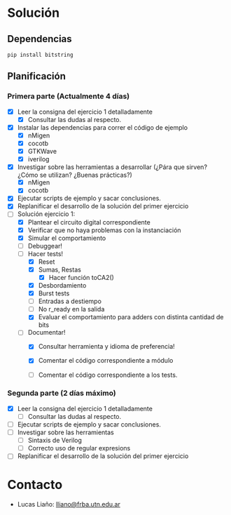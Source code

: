 # Solución

## Dependencias

```
pip install bitstring
```

## Planificación

### Primera parte (Actualmente 4 días)

* [x] Leer la consigna del ejercicio 1 detalladamente
	* [x] Consultar las dudas al respecto.
* [x] Instalar las dependencias para correr el código de ejemplo
	* [x] nMigen
	* [x] cocotb
	* [x] GTKWave
	* [x] iverilog
* [x] Investigar sobre las herramientas a desarrollar (¿Pára que sirven? ¿Cómo se utilizan? ¿Buenas prácticas?)
	* [x] nMigen
	* [x] cocotb
* [x] Ejecutar scripts de ejemplo y sacar conclusiones.
* [x] Replanificar el desarrollo de la solución del primer ejercicio
* [ ] Solución ejercicio 1:
	* [x] Plantear el circuito digital correspondiente
	* [x] Verificar que no haya problemas con la instanciación
	* [x] Simular el comportamiento
	* [ ] Debuggear!
	* [ ] Hacer tests!
		* [x] Reset
		* [x] Sumas, Restas
			* [x] Hacer función toCA2()
		* [x] Desbordamiento
		* [x] Burst tests
		* [ ] Entradas a destiempo
		* [ ] No r_ready en la salida
		* [x] Evaluar el comportamiento para adders con distinta cantidad de bits
	* [ ] Documentar!
		* [x] Consultar herramienta y idioma de preferencia!
		* [x] Comentar el código correspondiente a módulo
		* [ ] Comentar el código correspondiente a los tests.



### Segunda parte (2 días máximo)
* [x] Leer la consigna del ejercicio 1 detalladamente
	* [ ] Consultar las dudas al respecto.
* [ ] Ejecutar scripts de ejemplo y sacar conclusiones.
* [ ] Investigar sobre las herramientas
	* [ ] Sintaxis de Verilog
	* [ ] Correcto uso de regular expresions
* [ ] Replanificar el desarrollo de la solución del primer ejercicio

# Contacto

* Lucas Liaño: lliano@frba.utn.edu.ar
